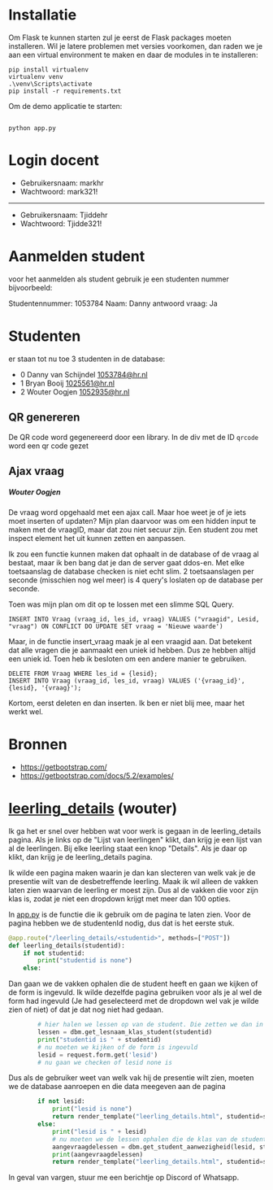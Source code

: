 
# Installatie
Om Flask te kunnen starten zul je eerst de Flask packages moeten installeren. Wil je latere problemen met versies voorkomen, dan raden we je aan een virtual environment te maken en daar de modules in te installeren:  
```
pip install virtualenv
virtualenv venv
.\venv\Scripts\activate
pip install -r requirements.txt
```

Om de demo applicatie te starten: 
``` 

python app.py
```
# Login docent
- Gebruikersnaam: markhr
- Wachtwoord: mark321!
-----------------------------
- Gebruikersnaam: Tjiddehr
- Wachtwoord: Tjidde321!

# Aanmelden student
voor het aanmelden als student gebruik je een studenten nummer bijvoorbeeld: 

Studentennummer: 1053784
Naam: Danny
antwoord vraag: Ja

# Studenten 
er staan tot nu toe 3 studenten in de database:
- 0  Danny	van Schijndel	1053784@hr.nl
- 1	 Bryan	Booij	1025561@hr.nl
- 2	 Wouter	Oogjen	1052935@hr.nl



## QR genereren
De QR code word gegenereerd door een library. In de div met de ID `qrcode` word een qr code gezet

## Ajax vraag
##### Wouter Oogjen
De vraag word opgehaald met een ajax call. Maar hoe weet je of je iets moet inserten of updaten?
Mijn plan daarvoor was om een hidden input te maken met de vraagID, maar dat zou niet secuur zijn. Een student
zou met inspect element het uit kunnen zetten en aanpassen.

Ik zou een functie kunnen maken dat ophaalt in de database of de vraag al bestaat, maar ik ben bang dat
je dan de server gaat ddos-en. Met elke toetsaanslag de database checken is niet echt slim. 2 toetsaanslagen
per seconde (misschien nog wel meer) is 4 query's loslaten op de database per seconde.

Toen was mijn plan om dit op te lossen met een slimme SQL Query.
```` SQLite
INSERT INTO Vraag (vraag_id, les_id, vraag) VALUES ("vraagid", Lesid, "vraag") ON CONFLICT DO UPDATE SET vraag = 'Nieuwe waarde') 
````

Maar, in de functie insert_vraag maak je al een vraagid aan. Dat betekent dat alle vragen die je aanmaakt
een uniek id hebben. Dus ze hebben altijd een uniek id. Toen heb ik besloten om een andere manier te gebruiken.

```SQLite
DELETE FROM Vraag WHERE les_id = {lesid};
INSERT INTO Vraag (vraag_id, les_id, vraag) VALUES ('{vraag_id}', {lesid}, '{vraag}');
```

Kortom, eerst deleten en dan inserten. Ik ben er niet blij mee, maar het werkt wel. 
# Bronnen
- https://getbootstrap.com/
- https://getbootstrap.com/docs/5.2/examples/

# [leerling_details](templates/leerling_details.html) (wouter)
Ik ga het er snel over hebben wat voor werk is gegaan in de leerling_details pagina. 
Als je links op de "Lijst van leerlingen" klikt, dan krijg je een lijst van al de leerlingen.
Bij elke leerling staat een knop "Details". Als je daar op klikt, dan krijg je de leerling_details pagina. 

Ik wilde een pagina maken waarin je dan kan slecteren van welk vak je de presentie wilt van de desbetreffende leerling.
Maak ik wil alleen de vakken laten zien waarvan de leerling er moest zijn. Dus al de vakken die voor zijn klas is, zodat je niet een dropdown krijgt met meer dan 100 opties.

In [app.py](app.py) is de functie die ik gebruik om de pagina te laten zien. Voor de pagina hebben we de studentenId nodig, dus dat is het eerste stuk.
```python
@app.route("/leerling_details/<studentid>", methods=["POST"])
def leerling_details(studentid):
    if not studentid:
        print("studentid is none")
    else:
```
Dan gaan we de vakken ophalen die de student heeft en gaan we kijken of de form is ingevuld. Ik wilde dezelfde pagina gebruiken voor als je al
wel de form had ingevuld (Je had geselecteerd met de dropdown wel vak je wilde zien of niet) of dat je dat nog niet had gedaan.
```python
        # hier halen we lessen op van de student. Die zetten we dan in de dropdown zodat je alleen kan kiezen uit de lessen die je volgt en niet dat je lessen krijgt van andere studenten.
        lessen = dbm.get_lesnaam_klas_student(studentid)
        print("studentid is " + studentid)
        # nu moeten we kijken of de form is ingevuld
        lesid = request.form.get('lesid')
        # nu gaan we checken of lesid none is
```
Dus als de gebruiker weet van welk vak hij de presentie wilt zien, moeten we de database aanroepen en die data 
meegeven aan de pagina
```python
        if not lesid:
            print("lesid is none")
            return render_template("leerling_details.html", studentid=studentid, lessen=lessen)
        else:
            print("lesid is " + lesid)
            # nu moeten we de lessen ophalen die de klas van de student had en of hij/zij/hun wel of niet aanwezig was
            aangevraagdelessen = dbm.get_student_aanwezigheid(lesid, studentid)
            print(aangevraagdelessen)
            return render_template("leerling_details.html", studentid=studentid, lessen=lessen, aangevraagdelessen=aangevraagdelessen)
```
In geval van vargen, stuur me een berichtje op Discord of Whatsapp.

